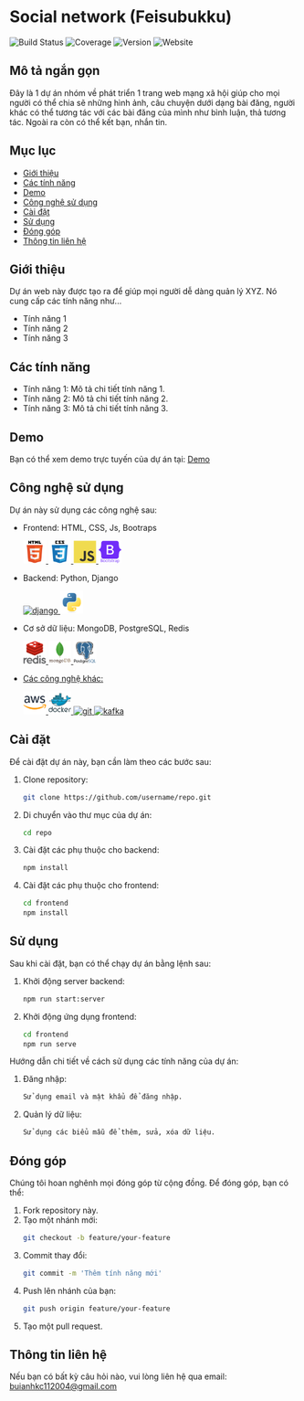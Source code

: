 # Social network (Feisubukku)

![Build Status](https://img.shields.io/badge/build-passing-brightgreen)
![Coverage](https://img.shields.io/badge/coverage-90%25-brightgreen)
![Version](https://img.shields.io/badge/version-1.0.0-blue)
![Website](https://img.shields.io/badge/website-online-green)

## Mô tả ngắn gọn
Đây là 1 dự án nhóm về phát triển 1 trang web mạng xã hội giúp cho mọi người có thể chia sẽ những hình ảnh, câu chuyện dưới dạng bài đăng, người khác có thể tương tác với các bài đăng của mình như bình luận, thả tương tác. Ngoài ra còn có thể kết bạn, nhắn tin.

## Mục lục
- [Giới thiệu](#giới-thiệu)
- [Các tính năng](#các-tính-năng)
- [Demo](#demo)
- [Công nghệ sử dụng](#công-nghệ-sử-dụng)
- [Cài đặt](#cài-đặt)
- [Sử dụng](#sử-dụng)
- [Đóng góp](#đóng-góp)
- [Thông tin liên hệ](#thông-tin-liên-hệ)

## Giới thiệu
Dự án web này được tạo ra để giúp mọi người dễ dàng quản lý XYZ. Nó cung cấp các tính năng như...
- Tính năng 1
- Tính năng 2
- Tính năng 3

## Các tính năng
- Tính năng 1: Mô tả chi tiết tính năng 1.
- Tính năng 2: Mô tả chi tiết tính năng 2.
- Tính năng 3: Mô tả chi tiết tính năng 3.

## Demo
Bạn có thể xem demo trực tuyến của dự án tại: [Demo](https://www.youtube.com/watch?v=CRyd2E1PPxo)

## Công nghệ sử dụng
Dự án này sử dụng các công nghệ sau:
- Frontend: HTML, CSS, Js, Bootraps
  <p align="left"> 
   <a href="https://www.w3.org/html/" target="_blank" rel="noreferrer"> <img src="https://raw.githubusercontent.com/devicons/devicon/master/icons/html5/html5-original-wordmark.svg" alt="html5" width="40" height="40"/> </a> 
    <a href="https://www.w3schools.com/css/" target="_blank" rel="noreferrer"> <img src="https://raw.githubusercontent.com/devicons/devicon/master/icons/css3/css3-original-wordmark.svg" alt="css3" width="40" height="40"/> </a>
   <a href="https://developer.mozilla.org/en-US/docs/Web/JavaScript" target="_blank" rel="noreferrer"> <img src="https://raw.githubusercontent.com/devicons/devicon/master/icons/javascript/javascript-original.svg" alt="javascript" width="40" height="40"/> </a> 
     <a href="https://getbootstrap.com" target="_blank" rel="noreferrer"> <img src="https://raw.githubusercontent.com/devicons/devicon/master/icons/bootstrap/bootstrap-plain-wordmark.svg" alt="bootstrap" width="40" height="40"/> </a> 
  </p>
- Backend: Python, Django
  <p align="left"> 
  <a href="https://www.djangoproject.com/" target="_blank" rel="noreferrer"> <img src="https://cdn.worldvectorlogo.com/logos/django.svg" alt="django" width="40" height="40"/> </a> 
    <a href="https://www.python.org" target="_blank" rel="noreferrer"> <img src="https://raw.githubusercontent.com/devicons/devicon/master/icons/python/python-original.svg" alt="python" width="40" height="40"/> </a> 
  </p>
- Cơ sở dữ liệu: MongoDB, PostgreSQL, Redis
  <p align="left"> 
  <a href="https://redis.io" target="_blank" rel="noreferrer"> <img src="https://raw.githubusercontent.com/devicons/devicon/master/icons/redis/redis-original-wordmark.svg" alt="redis" width="40" height="40"/> </a> 
    <a href="https://www.mongodb.com/" target="_blank" rel="noreferrer"> <img src="https://raw.githubusercontent.com/devicons/devicon/master/icons/mongodb/mongodb-original-wordmark.svg" alt="mongodb" width="40" height="40"/> </a> 
  <a href="https://www.postgresql.org" target="_blank" rel="noreferrer"> <img src="https://raw.githubusercontent.com/devicons/devicon/master/icons/postgresql/postgresql-original-wordmark.svg" alt="postgresql" width="40" height="40"/> 
  </p>
- Các công nghệ khác:
  <p align="left"> 
    <a href="https://aws.amazon.com" target="_blank" rel="noreferrer"> <img src="https://raw.githubusercontent.com/devicons/devicon/master/icons/amazonwebservices/amazonwebservices-original-wordmark.svg" alt="aws" width="40" height="40"/> </a> 
    <a href="https://www.docker.com/" target="_blank" rel="noreferrer"> <img src="https://raw.githubusercontent.com/devicons/devicon/master/icons/docker/docker-original-wordmark.svg" alt="docker" width="40" height="40"/> </a> 
    <a href="https://git-scm.com/" target="_blank" rel="noreferrer"> <img src="https://www.vectorlogo.zone/logos/git-scm/git-scm-icon.svg" alt="git" width="40" height="40"/> </a> 
    <a href="https://kafka.apache.org/" target="_blank" rel="noreferrer"> <img src="https://www.vectorlogo.zone/logos/apache_kafka/apache_kafka-icon.svg" alt="kafka" width="40" height="40"/> </a> 
    </a> 
  </p>

## Cài đặt
Để cài đặt dự án này, bạn cần làm theo các bước sau:

1. Clone repository:
    ```bash
    git clone https://github.com/username/repo.git
    ```
2. Di chuyển vào thư mục của dự án:
    ```bash
    cd repo
    ```
3. Cài đặt các phụ thuộc cho backend:
    ```bash
    npm install
    ```
4. Cài đặt các phụ thuộc cho frontend:
    ```bash
    cd frontend
    npm install
    ```

## Sử dụng
Sau khi cài đặt, bạn có thể chạy dự án bằng lệnh sau:

1. Khởi động server backend:
    ```bash
    npm run start:server
    ```
2. Khởi động ứng dụng frontend:
    ```bash
    cd frontend
    npm run serve
    ```
Hướng dẫn chi tiết về cách sử dụng các tính năng của dự án:

1. Đăng nhập:
    ```bash
    Sử dụng email và mật khẩu để đăng nhập.
    ```
2. Quản lý dữ liệu:
    ```bash
    Sử dụng các biểu mẫu để thêm, sửa, xóa dữ liệu.
    ```

## Đóng góp
Chúng tôi hoan nghênh mọi đóng góp từ cộng đồng. Để đóng góp, bạn có thể:

1. Fork repository này.
2. Tạo một nhánh mới:
    ```bash
    git checkout -b feature/your-feature
    ```
3. Commit thay đổi:
    ```bash
    git commit -m 'Thêm tính năng mới'
    ```
4. Push lên nhánh của bạn:
    ```bash
    git push origin feature/your-feature
    ```
5. Tạo một pull request.

## Thông tin liên hệ
Nếu bạn có bất kỳ câu hỏi nào, vui lòng liên hệ qua email: [buianhkc112004@gmail.com](mailto:buianhkc112004@gmail.com)
